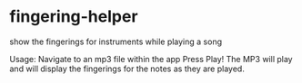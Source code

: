 # fingering-helper
show the fingerings for instruments while playing a song

Usage:
Navigate to an mp3 file within the app
Press Play! The MP3 will play and will display the fingerings for the notes as they are played.
